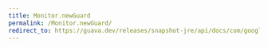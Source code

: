 ```yaml
---
title: Monitor.newGuard
permalink: /Monitor.newGuard/
redirect_to: https://guava.dev/releases/snapshot-jre/api/docs/com/google/common/util/concurrent/Monitor.html#newGuard-java.util.function.BooleanSupplier-
---
```


